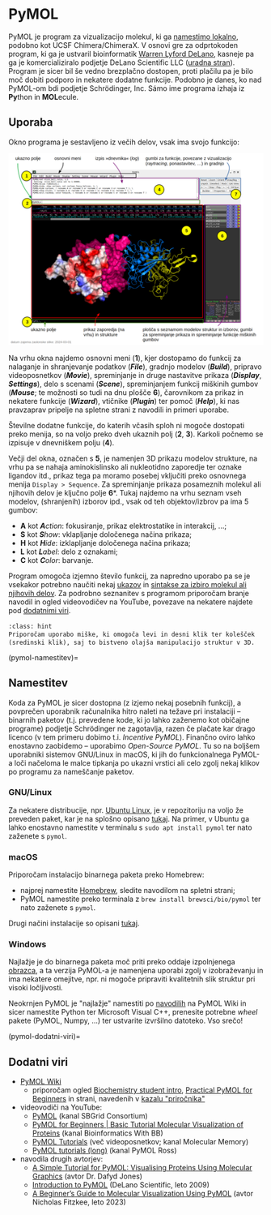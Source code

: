 # PyMOL

PyMOL je program za vizualizacijo molekul, ki ga [namestimo lokalno](pymol-namestitev), podobno kot UCSF Chimera/ChimeraX. V osnovi gre za odprtokoden program, ki ga je ustvaril bioinformatik [Warren Lyford DeLano](https://en.wikipedia.org/wiki/Warren_Lyford_DeLano), kasneje pa ga je komercializiralo podjetje DeLano Scientific LLC ([uradna stran](https://pymol.org/)). Program je sicer bil še vedno brezplačno dostopen, proti plačilu pa je bilo moč dobiti podporo in nekatere dodatne funkcije. Podobno je danes, ko nad PyMOL-om bdi podjetje Schrödinger, Inc. Sámo ime programa izhaja iz **Py**thon in **MOL**ecule.

## Uporaba

Okno programa je sestavljeno iz večih delov, vsak ima svojo funkcijo:

![uporabniški vmesnik PyMOL](slike/pymol-vmesnik1.png)

Na vrhu okna najdemo osnovni meni (**1**), kjer dostopamo do funkcij za nalaganje in shranjevanje podatkov (***File***), gradnjo modelov (***Build***), pripravo videoposnetkov (***Movie***), spreminjanje in druge nastavitve prikaza (***Display***, ***Settings***), delo s scenami (***Scene***), spreminjanjem funkcij miškinih gumbov (***Mouse***; te možnosti so tudi na dnu plošče **6**), čarovnikom za prikaz in nekatere funkcije (***Wizard***), vtičnike (***Plugin***) ter pomoč (***Help***), ki nas pravzaprav pripelje na spletne strani z navodili in primeri uporabe.

Številne dodatne funkcije, do katerih včasih sploh ni mogoče dostopati preko menija, so na voljo preko dveh ukaznih polj (**2**, **3**). Karkoli počnemo se izpisuje v dnevniškem polju (**4**).

Večji del okna, označen s **5**, je namenjen 3D prikazu modelov strukture, na vrhu pa se nahaja aminokislinsko ali nukleotidno zaporedje ter oznake ligandov itd., prikaz tega pa moramo posebej vključiti preko osnovnega menija `Display > Sequence`. Za spreminjanje prikaza posameznih molekul ali njihovih delov je ključno polje **6***. Tukaj najdemo na vrhu seznam vseh modelov, (shranjenih) izborov ipd., vsak od teh objektov/izbrov pa ima 5 gumbov:
- **A** kot ***A****ction*: fokusiranje, prikaz elektrostatike in interakcij, ...;
- **S** kot ***S****how*: vklapljanje določenega načina prikaza;
- **H** kot ***H****ide*: izklapljanje določenega načina prikaza;
- **L** kot ***L****abel*: delo z oznakami;
- **C** kot ***C****olor*: barvanje.

Program omogoča izjemno število funkcij, za napredno uporabo pa se je vsekakor potrebno naučiti nekaj [ukazov](https://pymol.org/pymol-command-ref.html) in [sintakse za izbiro molekul ali njihovih delov](https://pymolwiki.org/index.php/Selection_Algebra). Za podrobno seznanitev s programom priporočam branje navodil in ogled videovodičev na YouTube, povezave na nekatere najdete pod [dodatnimi viri](pymol-dodatni-viri).

```{admonition} Miška
:class: hint
Priporočam uporabo miške, ki omogoča levi in desni klik ter kolešček (sredinski klik), saj to bistveno olajša manipulacijo struktur v 3D.
```

(pymol-namestitev)=
## Namestitev

Koda za PyMOL je sicer dostopna (z izjemo nekaj posebnih funkcij), a povprečen uporabnik računalnika hitro naleti na težave pri instalaciji – binarnih paketov (t.j. prevedene kode, ki jo lahko zaženemo kot običajne programe) podjetje Schrödinger ne zagotavlja, razen če plačate kar drago licenco (v tem primeru dobimo t.i. *Incentive PyMOL*). Finančno oviro lahko enostavno zaobidemo – uporabimo *Open-Source PyMOL*. Tu so na boljšem uporabniki sistemov GNU/Linux in macOS, ki jih do funkcionalnega PyMOL-a loči načeloma le malce tipkanja po ukazni vrstici ali celo zgolj nekaj klikov po programu za nameščanje paketov.

### GNU/Linux

Za nekatere distribucije, npr. [Ubuntu Linux](https://ubuntu.com/), je v repozitoriju na voljo že preveden paket, kar je na splošno opisano [tukaj](https://pymolwiki.org/index.php/Linux_Install). Na primer, v Ubuntu ga lahko enostavno namestite v terminalu s `sudo apt install pymol` ter nato zaženete s `pymol`.

### macOS

Priporočam instalacijo binarnega paketa preko Homebrew:
- najprej namestite [Homebrew](https://brew.sh/), sledite navodilom na spletni strani;
- PyMOL namestite preko terminala z `brew install brewsci/bio/pymol` ter nato zaženete s `pymol`.

Drugi načini instalacije so opisani [tukaj](https://pymolwiki.org/index.php/MAC_Install).

### Windows

Najlažje je do binarnega paketa moč priti preko oddaje izpolnjenega [obrazca](https://pymol.org/edu/), a ta verzija PyMOL-a je namenjena uporabi zgolj v izobraževanju in ima nekatere omejitve, npr. ni mogoče pripraviti kvalitetnih slik struktur pri visoki ločljivosti.

Neokrnjen PyMOL je "najlažje" namestiti po [navodilih](https://pymolwiki.org/index.php/Windows_Install) na PyMOL Wiki in sicer namestite Python ter Microsoft Visual C++, prenesite potrebne *wheel* pakete (PyMOL, Numpy, ...) ter ustvarite izvršilno datoteko. Vso srečo!


(pymol-dodatni-viri)=
## Dodatni viri
- [PyMOL Wiki](https://pymolwiki.org/)
  - priporočam ogled [Biochemistry student intro](https://pymolwiki.org/index.php/Biochemistry_student_intro), [Practical PyMOL for Beginners](https://pymolwiki.org/index.php/Practical_Pymol_for_Beginners) in strani, navedenih v [kazalu "priročnika"](https://pymolwiki.org/index.php/TOPTOC)
- videovodiči na YouTube:
  - [PyMOL](https://www.youtube.com/watch?v=C_lewbvUyGk) (kanal SBGrid Consortium)
  - [PyMOL for Beginners | Basic Tutorial Molecular Visualization of Proteins](https://www.youtube.com/watch?v=h5wKppcyzOw) (kanal Bioinformatics With BB)
  - [PyMOL Tutorials](https://www.youtube.com/watch?v=mBlMI82JRfI&list=PLUMhYZpMLtal_Z7to3by2ATHP-cI4ma5X) (več videoposnetkov; kanal Molecular Memory)
  - [PyMOL tutorials (long)](https://www.youtube.com/watch?v=o4XR-0VTXrY&list=PLZANrlj_zCh9A2G8RdFUnxqojGukq49Q_) (kanal PyMOL Ross)
- navodila drugih avtorjev:
  - [A Simple Tutorial for PyMOL: Visualising Proteins Using Molecular Graphics](https://dasher.wustl.edu/bio5357/software/pymol/simple-tutorial.pdf) (avtor Dr. Dafyd Jones)
  - [Introduction to PyMOL](https://sites.pitt.edu/~epolinko/IntroPyMOL.pdf) (DeLano Scientific, leto 2009)
  - [A Beginner’s Guide to Molecular Visualization Using PyMOL](https://fitzkee.chemistry.msstate.edu/sites/default/files/bootcamp/2023/session-09_pymol-tutorial.pdf) (avtor Nicholas Fitzkee, leto 2023)